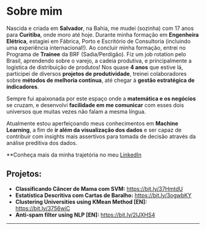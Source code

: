 
<!--
**gabriela-regueira/gabriela-regueira** is a ✨ _special_ ✨ repository because its `README.md` (this file) appears on your GitHub profile.
-->
# Sobre mim

Nascida e criada em **Salvador**, na Bahia, me mudei (sozinha) com 17 anos para **Curitiba**, onde moro até hoje. 
Durante minha formação em **Engenheira Elétrica**, estagiei em Fábrica, Porto e Escritório de Consultoria (incluindo uma experiência internacional!).
Ao concluir minha formação, entrei no Programa de **Trainee** da BRF (Sadia/Perdigão). Fiz um job rotation pelo Brasil, aprendendo sobre o varejo, a cadeia produtiva, e principalmente a logística de distribuição de produtos! Nos quase **4 anos** que estive lá, participei de diversos **projetos de produtividade**, treinei colaboradores sobre **métodos de melhoria contínua**, até chegar à **gestão estratégica de indicadores**.

Sempre fui apaixonada por este espaço onde a **matemática e os negócios** se cruzam, e desenvolvi **facilidade em me comunicar** com esses dois universos que muitas vezes não falam a mesma língua.

Atualmente estou aperfeiçoando meus conhecimentos em **Machine Learning**, a fim de **ir além da visualização dos dados** e ser capaz de contribuir com insights mais assertivos para tomada de decisão através da análise preditiva dos dados.

**Conheça mais da minha trajetória no meu [LinkedIn](https://www.linkedin.com/in/gabriela-regueira)

## Projetos:

* **Classificando Câncer de Mama com SVM:** https://bit.ly/37HmtdU
* **Estatística Descritiva com Cartas de Baralho:** https://bit.ly/3ogwbKY
* **Clustering Universities using KMean Method [EN]:** https://bit.ly/3756wiC
* **Anti-spam filter using NLP [EN]:** https://bit.ly/2IJXHS4
---
